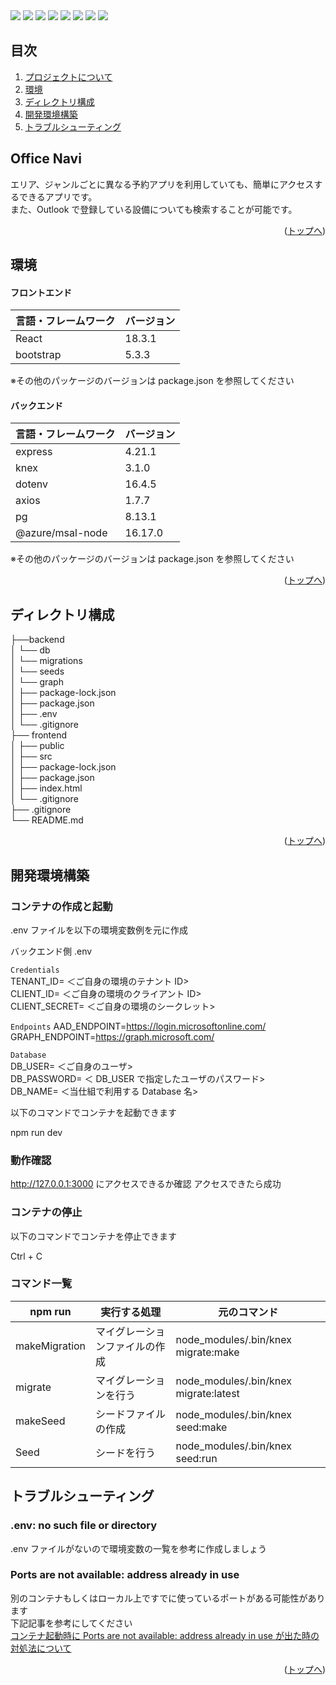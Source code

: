 <div id="top"></div>

[//]: # "## 使用技術一覧"

<!-- シールド一覧 -->
<!-- 該当するプロジェクトの中から任意のものを選ぶ-->
<p style="display: inline">
  <!-- フロントエンドのフレームワーク一覧 -->
<img src="https://img.shields.io/badge/-React-61DAFB.svg?logo=&style=for-the-badge">
<img src="https://img.shields.io/badge/-Javascript-F7DF1E.svg?logo=&style=for-the-badge">
<img src="https://img.shields.io/badge/-Vite-003791.svg?logo=&style=for-the-badge"> 
<img src="https://img.shields.io/badge/-Postgresql-336791.svg?logo=&style=for-the-badge">
<img src="https://img.shields.io/badge/-Knex-272822.svg?logo=&style=for-the-badge"> 
<img src="https://img.shields.io/badge/-Express-003791.svg?logo=&style=for-the-badge"> 
<img src="https://img.shields.io/badge/-BOOTSTRAP-61DAFB.svg?logo=&style=for-the-badge"> 
<img src="https://img.shields.io/badge/-node-003791.svg?logo=&style=for-the-badge"> 

  <!-- バックエンドのフレームワーク一覧 -->
  <!-- バックエンドの言語一覧 -->
  <!-- ミドルウェア一覧 -->

[//]: # '<img src="https://img.shields.io/badge/-MySQL-4479A1.svg?logo=mysql&style=for-the-badge&logoColor=white">)'

</p>

## 目次

1. [プロジェクトについて](#プロジェクトについて)
2. [環境](#環境)
3. [ディレクトリ構成](#ディレクトリ構成)
4. [開発環境構築](#開発環境構築)
5. [トラブルシューティング](#トラブルシューティング)

## Office Navi

エリア、ジャンルごとに異なる予約アプリを利用していても、簡単にアクセスするできるアプリです。  
また、Outlook で登録している設備についても検索することが可能です。


<p align="right">(<a href="#top">トップへ</a>)</p>

## 環境

#### フロントエンド

<!-- 言語、フレームワーク、ミドルウェア、インフラの一覧とバージョンを記載 -->

| 言語・フレームワーク | バージョン  |
|------------|--------|
| React      | 18.3.1 |
| bootstrap  | 5.3.3  |

※その他のパッケージのバージョンは package.json を参照してください

#### バックエンド

<!-- 言語、フレームワーク、ミドルウェア、インフラの一覧とバージョンを記載 -->

| 言語・フレームワーク       | バージョン   |
|------------------|---------|
| express          | 4.21.1  |
| knex             | 3.1.0   |
| dotenv           | 16.4.5  |
| axios            | 1.7.7   |
| pg               | 8.13.1  |
| @azure/msal-node | 16.17.0 |

※その他のパッケージのバージョンは package.json を参照してください

<p align="right">(<a href="#top">トップへ</a>)</p>

## ディレクトリ構成

<!-- Treeコマンドを使ってディレクトリ構成を記載 -->

├──backend  
│ └── db  
│ └── migrations  
│ └── seeds  
│ └── graph  
│ ├── package-lock.json  
│ ├── package.json  
│ ├── .env  
│ └── .gitignore  
├── frontend  
│ ├── public  
│ ├── src  
│ ├── package-lock.json  
│ ├── package.json  
│ ├── index.html  
│ └── .gitignore  
├── .gitignore  
└── README.md

<p align="right">(<a href="#top">トップへ</a>)</p>

## 開発環境構築

<!-- コンテナの作成方法、パッケージのインストール方法など、開発環境構築に必要な情報を記載 -->

### コンテナの作成と起動

.env ファイルを以下の環境変数例を元に作成

バックエンド側
.env

`Credentials`  
TENANT_ID= ＜ご自身の環境のテナント ID>  
CLIENT_ID= ＜ご自身の環境のクライアント ID>  
CLIENT_SECRET= ＜ご自身の環境のシークレット>

`Endpoints`
AAD_ENDPOINT=https://login.microsoftonline.com/  
GRAPH_ENDPOINT=https://graph.microsoft.com/

`Database`  
DB_USER= ＜ご自身のユーザ>  
DB_PASSWORD= ＜ DB_USER で指定したユーザのパスワード>  
DB_NAME= ＜当仕組で利用する Database 名>

以下のコマンドでコンテナを起動できます

npm run dev

### 動作確認

http://127.0.0.1:3000 にアクセスできるか確認
アクセスできたら成功

### コンテナの停止

以下のコマンドでコンテナを停止できます

Ctrl + C

### コマンド一覧

| npm run       | 実行する処理          | 元のコマンド                                |
|---------------|-----------------|---------------------------------------|
| makeMigration | マイグレーションファイルの作成 | node_modules/.bin/knex migrate:make   |
| migrate       | マイグレーションを行う     | node_modules/.bin/knex migrate:latest |
| makeSeed      | シードファイルの作成      | node_modules/.bin/knex seed:make      |
| Seed          | シードを行う          | node_modules/.bin/knex seed:run       |

## トラブルシューティング

### .env: no such file or directory

.env ファイルがないので環境変数の一覧を参考に作成しましょう

### Ports are not available: address already in use

別のコンテナもしくはローカル上ですでに使っているポートがある可能性があります
<br>
下記記事を参考にしてください
<br>
[コンテナ起動時に Ports are not available: address already in use が出た時の対処法について](https://qiita.com/shun198/items/ab6eca4bbe4d065abb8f)

<p align="right">(<a href="#top">トップへ</a>)</p>
